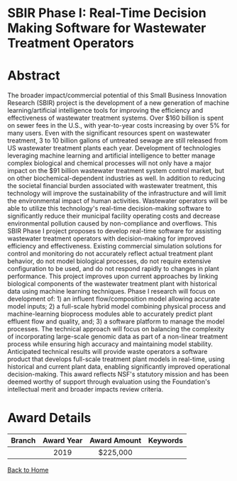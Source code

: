 
SBIR Phase I: Real-Time Decision Making Software for Wastewater Treatment Operators
===================================================================================

# Abstract


The broader impact/commercial potential of this Small Business Innovation Research (SBIR) project is the development of a new generation of machine learning/artificial intelligence tools for improving the efficiency and effectiveness of wastewater treatment systems. Over $160 billion is spent on sewer fees in the U.S., with year-to-year costs increasing by over 5% for many users. Even with the significant resources spent on wastewater treatment, 3 to 10 billion gallons of untreated sewage are still released from US wastewater treatment plants each year. Development of technologies leveraging machine learning and artificial intelligence to better manage complex biological and chemical processes will not only have a major impact on the $91 billion wastewater treatment system control market, but on other biochemical-dependent industries as well. In addition to reducing the societal financial burden associated with wastewater treatment, this technology will improve the sustainability of the infrastructure and will limit the environmental impact of human activities. Wastewater operators will be able to utilize this technology's real-time decision-making software to significantly reduce their municipal facility operating costs and decrease environmental pollution caused by non-compliance and overflows. This SBIR Phase I project proposes to develop real-time software for assisting wastewater treatment operators with decision-making for improved efficiency and effectiveness. Existing commercial simulation solutions for control and monitoring do not accurately reflect actual treatment plant behavior, do not model biological processes, do not require extensive configuration to be used, and do not respond rapidly to changes in plant performance. This project improves upon current approaches by linking biological components of the wastewater treatment plant with historical data using machine learning techniques. Phase I research will focus on development of: 1) an influent flow/composition model allowing accurate model inputs; 2) a full-scale hybrid model combining physical process and machine-learning bioprocess modules able to accurately predict plant effluent flow and quality, and; 3) a software platform to manage the model processes. The technical approach will focus on balancing the complexity of incorporating large-scale genomic data as part of a non-linear treatment process while ensuring high accuracy and maintaining model stability. Anticipated technical results will provide waste operators a software product that develops full-scale treatment plant models in real-time, using historical and current plant data, enabling significantly improved operational decision-making. This award reflects NSF's statutory mission and has been deemed worthy of support through evaluation using the Foundation's intellectual merit and broader impacts review criteria.  

# Award Details

|Branch|Award Year|Award Amount|Keywords|
| :---: | :---: | :---: | :---: |
||2019|$225,000||
  
  


[Back to Home](https://github.com/chrischow/dod_sbir_awards#431)